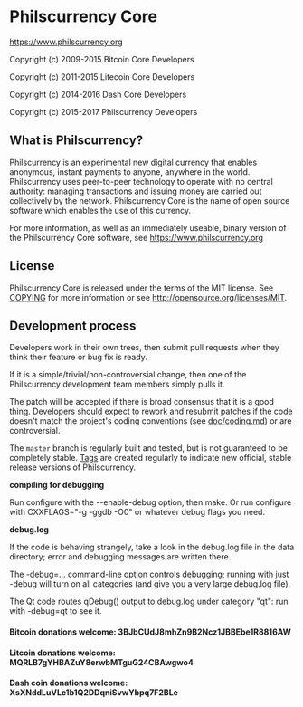 Philscurrency Core
===============================


https://www.philscurrency.org

Copyright (c) 2009-2015 Bitcoin Core Developers

Copyright (c) 2011-2015 Litecoin Core Developers

Copyright (c) 2014-2016 Dash Core Developers

Copyright (c) 2015-2017 Philscurrency Developers


What is Philscurrency?
----------------

Philscurrency is an experimental new digital currency that enables anonymous, instant
payments to anyone, anywhere in the world. Philscurrency uses peer-to-peer technology
to operate with no central authority: managing transactions and issuing money
are carried out collectively by the network. Philscurrency Core is the name of open
source software which enables the use of this currency.

For more information, as well as an immediately useable, binary version of
the Philscurrency Core software, see https://www.philscurrency.org


License
-------

Philscurrency Core is released under the terms of the MIT license. See [COPYING](COPYING) for more
information or see http://opensource.org/licenses/MIT.

Development process
-------------------

Developers work in their own trees, then submit pull requests when they think
their feature or bug fix is ready.

If it is a simple/trivial/non-controversial change, then one of the Philscurrency
development team members simply pulls it.

The patch will be accepted if there is broad consensus that it is a good thing.
Developers should expect to rework and resubmit patches if the code doesn't
match the project's coding conventions (see [doc/coding.md](doc/coding.md)) or are
controversial.

The `master` branch is regularly built and tested, but is not guaranteed to be
completely stable. [Tags](https://github.com/philscurrency/philscurrency/tags) are created
regularly to indicate new official, stable release versions of Philscurrency.


**compiling for debugging**

Run configure with the --enable-debug option, then make. Or run configure with
CXXFLAGS="-g -ggdb -O0" or whatever debug flags you need.

**debug.log**

If the code is behaving strangely, take a look in the debug.log file in the data directory;
error and debugging messages are written there.

The -debug=... command-line option controls debugging; running with just -debug will turn
on all categories (and give you a very large debug.log file).

The Qt code routes qDebug() output to debug.log under category "qt": run with -debug=qt
to see it.
#### Bitcoin donations welcome: 3BJbCUdJ8mhZn9B2Ncz1JBBEbe1R8816AW
#### Litcoin donations welcome: MQRLB7gYHBAZuY8erwbMTguG24CBAwgwo4
#### Dash coin donations welcome: XsXNddLuVLc1b1Q2DDqniSvwYbpq7F2BLe
